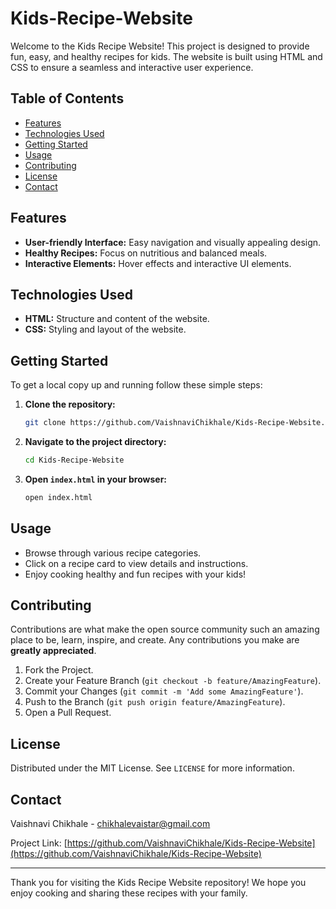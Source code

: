 # Kids-Recipe-Website

Welcome to the Kids Recipe Website! This project is designed to provide fun, easy, and healthy recipes for kids. The website is built using HTML and CSS to ensure a seamless and interactive user experience.

## Table of Contents

- [Features](#features)
- [Technologies Used](#technologies-used)
- [Getting Started](#getting-started)
- [Usage](#usage)
- [Contributing](#contributing)
- [License](#license)
- [Contact](#contact)

## Features

- **User-friendly Interface:** Easy navigation and visually appealing design.
- **Healthy Recipes:** Focus on nutritious and balanced meals.
- **Interactive Elements:** Hover effects and interactive UI elements.

## Technologies Used

- **HTML:** Structure and content of the website.
- **CSS:** Styling and layout of the website.

## Getting Started

To get a local copy up and running follow these simple steps:

1. **Clone the repository:**
    ```bash
    git clone https://github.com/VaishnaviChikhale/Kids-Recipe-Website.git
    ```

2. **Navigate to the project directory:**
    ```bash
    cd Kids-Recipe-Website
    ```

3. **Open `index.html` in your browser:**
    ```bash
    open index.html
    ```

## Usage

- Browse through various recipe categories.
- Click on a recipe card to view details and instructions.
- Enjoy cooking healthy and fun recipes with your kids!

## Contributing

Contributions are what make the open source community such an amazing place to be, learn, inspire, and create. Any contributions you make are **greatly appreciated**.

1. Fork the Project.
2. Create your Feature Branch (`git checkout -b feature/AmazingFeature`).
3. Commit your Changes (`git commit -m 'Add some AmazingFeature'`).
4. Push to the Branch (`git push origin feature/AmazingFeature`).
5. Open a Pull Request.

## License

Distributed under the MIT License. See `LICENSE` for more information.

## Contact

Vaishnavi Chikhale - [chikhalevaistar@gmail.com](mailto:chikhalevaistar@gmail.com)

Project Link: [https://github.com/VaishnaviChikhale/Kids-Recipe-Website](https://github.com/VaishnaviChikhale/Kids-Recipe-Website)

---

Thank you for visiting the Kids Recipe Website repository! We hope you enjoy cooking and sharing these recipes with your family.
